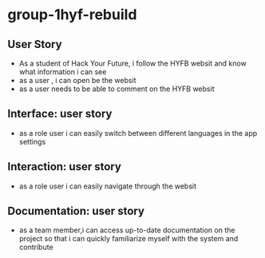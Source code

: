 # group-1hyf-rebuild

## User Story

- As a student of Hack Your Future, i follow the HYFB websit and know what
  information i can see
- as a user , i can open be the websit
- as a user needs to be able to comment on the HYFB websit

## Interface: user story

- as a role user i can easily switch between different languages in the app
  settings

## Interaction: user story

- as a role user i can easily navigate through the websit

## Documentation: user story

- as a team member,i can access up-to-date documentation on the project so that
  i can quickly familiarize myself with the system and contribute
